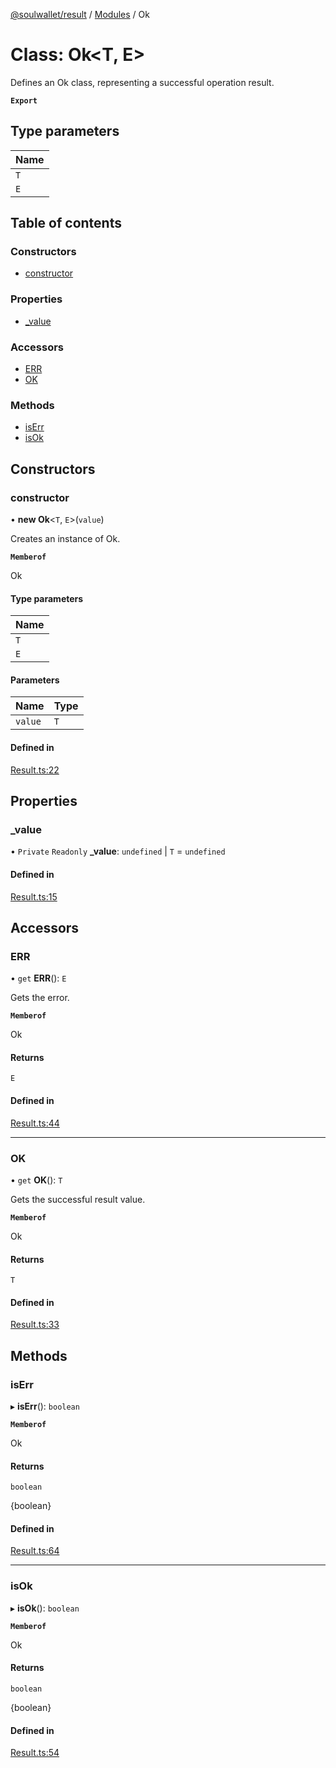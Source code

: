 [@soulwallet/result](../README.md) / [Modules](../modules.md) / Ok

# Class: Ok<T, E\>

Defines an Ok class, representing a successful operation result.

**`Export`**

## Type parameters

| Name |
| :------ |
| `T` |
| `E` |

## Table of contents

### Constructors

- [constructor](Ok.md#constructor)

### Properties

- [\_value](Ok.md#_value)

### Accessors

- [ERR](Ok.md#err)
- [OK](Ok.md#ok)

### Methods

- [isErr](Ok.md#iserr)
- [isOk](Ok.md#isok)

## Constructors

### constructor

• **new Ok**<`T`, `E`\>(`value`)

Creates an instance of Ok.

**`Memberof`**

Ok

#### Type parameters

| Name |
| :------ |
| `T` |
| `E` |

#### Parameters

| Name | Type |
| :------ | :------ |
| `value` | `T` |

#### Defined in

[Result.ts:22](https://github.com/SoulWallet/soulwalletlib/blob/1189b3a/packages/soulwallet-result/src/Result.ts#L22)

## Properties

### \_value

• `Private` `Readonly` **\_value**: `undefined` \| `T` = `undefined`

#### Defined in

[Result.ts:15](https://github.com/SoulWallet/soulwalletlib/blob/1189b3a/packages/soulwallet-result/src/Result.ts#L15)

## Accessors

### ERR

• `get` **ERR**(): `E`

Gets the error.

**`Memberof`**

Ok

#### Returns

`E`

#### Defined in

[Result.ts:44](https://github.com/SoulWallet/soulwalletlib/blob/1189b3a/packages/soulwallet-result/src/Result.ts#L44)

___

### OK

• `get` **OK**(): `T`

Gets the successful result value.

**`Memberof`**

Ok

#### Returns

`T`

#### Defined in

[Result.ts:33](https://github.com/SoulWallet/soulwalletlib/blob/1189b3a/packages/soulwallet-result/src/Result.ts#L33)

## Methods

### isErr

▸ **isErr**(): `boolean`

**`Memberof`**

Ok

#### Returns

`boolean`

{boolean}

#### Defined in

[Result.ts:64](https://github.com/SoulWallet/soulwalletlib/blob/1189b3a/packages/soulwallet-result/src/Result.ts#L64)

___

### isOk

▸ **isOk**(): `boolean`

**`Memberof`**

Ok

#### Returns

`boolean`

{boolean}

#### Defined in

[Result.ts:54](https://github.com/SoulWallet/soulwalletlib/blob/1189b3a/packages/soulwallet-result/src/Result.ts#L54)
